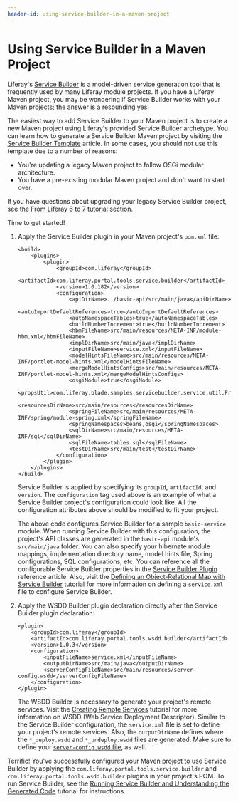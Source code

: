 ```yaml
---
header-id: using-service-builder-in-a-maven-project
---
```


# Using Service Builder in a Maven Project

Liferay's
[Service Builder](/docs/7-1/tutorials/-/knowledge_base/t/what-is-service-builder)
is a model-driven service generation tool that is frequently used by many
Liferay module projects. If you have a Liferay Maven project, you may be
wondering if Service Builder works with your Maven projects; the answer is a
resounding yes!

The easiest way to add Service Builder to your Maven project is to create a
new Maven project using Liferay's provided Service Builder archetype. You can
learn how to generate a Service Builder Maven project by visiting the
[Service Builder Template](/docs/7-1/reference/-/knowledge_base/r/using-the-service-builder-template)
article. In some cases, you should not use this template due to a number of
reasons:

- You're updating a legacy Maven project to follow OSGi modular architecture.
- You have a pre-existing modular Maven project and don't want to start over.

If you have questions about upgrading your legacy Service Builder project, see
the
[From Liferay 6 to 7](/docs/7-1/tutorials/-/knowledge_base/t/from-liferay-6-to-liferay-7)
tutorial section.

Time to get started!

1.  Apply the Service Builder plugin in your Maven project's `pom.xml` file:

        <build>
            <plugins>
                <plugin>
                    <groupId>com.liferay</groupId>
                    <artifactId>com.liferay.portal.tools.service.builder</artifactId>
                    <version>1.0.182</version>
                    <configuration>
                        <apiDirName>../basic-api/src/main/java</apiDirName>
                        <autoImportDefaultReferences>true</autoImportDefaultReferences>
                        <autoNamespaceTables>true</autoNamespaceTables>
                        <buildNumberIncrement>true</buildNumberIncrement>
                        <hbmFileName>src/main/resources/META-INF/module-hbm.xml</hbmFileName>
                        <implDirName>src/main/java</implDirName>
                        <inputFileName>service.xml</inputFileName>
                        <modelHintsFileName>src/main/resources/META-INF/portlet-model-hints.xml</modelHintsFileName>
                        <mergeModelHintsConfigs>src/main/resources/META-INF/portlet-model-hints.xml</mergeModelHintsConfigs>
                        <osgiModule>true</osgiModule>
                        <propsUtil>com.liferay.blade.samples.servicebuilder.service.util.PropsUtil</propsUtil>
                        <resourcesDirName>src/main/resources</resourcesDirName>
                        <springFileName>src/main/resources/META-INF/spring/module-spring.xml</springFileName>
                        <springNamespaces>beans,osgi</springNamespaces>
                        <sqlDirName>src/main/resources/META-INF/sql</sqlDirName>
                        <sqlFileName>tables.sql</sqlFileName>
                        <testDirName>src/main/test</testDirName>
                    </configuration>
                </plugin>
            </plugins>
        </build>

    Service Builder is applied by specifying its `groupId`, `artifactId`, and
    `version`. The `configuration` tag used above is an example of what a
    Service Builder project's configuration could look like. All the
    configuration attributes above should be modified to fit your project.

    The above code configures Service Builder for a sample `basic-service`
    module. When running Service Builder with this configuration, the project's
    API classes are generated in the `basic-api` module's `src/main/java`
    folder. You can also specify your hibernate module mappings, implementation
    directory name, model hints file, Spring configurations, SQL configurations,
    etc. You can reference all the configurable Service Builder properties in
    the
    [Service Builder Plugin](/docs/7-1/reference/-/knowledge_base/r/service-builder-with-maven)
    reference article. Also, visit the
    [Defining an Object-Relational Map with Service Builder](/docs/7-1/tutorials/-/knowledge_base/t/defining-an-object-relational-map-with-service-builder)
    tutorial for more information on defining a `service.xml` file to configure
    Service Builder.

2.  Apply the WSDD Builder plugin declaration directly after the Service Builder
    plugin declaration:

        <plugin>
            <groupId>com.liferay</groupId>
            <artifactId>com.liferay.portal.tools.wsdd.builder</artifactId>
            <version>1.0.3</version>
            <configuration>
                <inputFileName>service.xml</inputFileName>
                <outputDirName>src/main/java</outputDirName>
                <serverConfigFileName>src/main/resources/server-config.wsdd</serverConfigFileName>
            </configuration>
        </plugin>

    The WSDD Builder is necessary to generate your project's remote services.
    Visit the
    [Creating Remote Services](/docs/7-1/tutorials/-/knowledge_base/t/creating-remote-services)
    tutorial for more information on WSDD (Web Service Deployment Descriptor).
    Similar to the Service Builder configuration, the `service.xml` file is set
    to define your project's remote services. Also, the `outputDirName` defines
    where the `*_deploy.wsdd` and `*_undeploy.wsdd` files are generated. Make
    sure to define your
    [`server-config.wsdd` file](http://axis.apache.org/axis/java/reference.html#Global_Axis_Configuration),
    as well.

Terrific! You've successfully configured your Maven project to use Service
Builder by applying the `com.liferay.portal.tools.service.builder` and
`com.liferay.portal.tools.wsdd.builder` plugins in your project's POM. To run
Service Builder, see the
[Running Service Builder and Understanding the Generated Code](/docs/7-1/tutorials/-/knowledge_base/t/running-service-builder)
tutorial for instructions.
